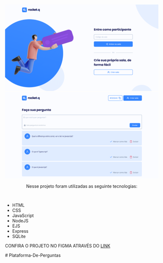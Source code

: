 <img src="github/preview-01.png" alt="preview">
<img src="github/preview-02.png" alt="preview">
<p align="center">Nesse projeto foram utilizadas as seguinte tecnologias:</p><br>

- HTML
- CSS
- JavaScript
- NodeJS
- EJS
- Express
- SQLite

<p>CONFIRA O PROJETO NO FIGMA ATRAVÉS DO <a href="https://www.figma.com/community/file/1009821158959690135" target="_blank">LINK</a></p>
# Plataforma-De-Perguntas
